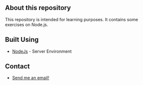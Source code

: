 ## About this repository

This repository is intended for learning purposes. It contains some exercises on Node.js.

## Built Using

- [NodeJs](https://nodejs.org/en/) - Server Environment

## Contact

- [Send me an email!](mailto:nicolasgongora28@gmail.com)

